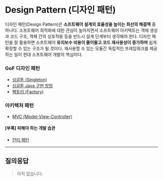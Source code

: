 # Design Pattern (디자인 패턴)

디자인 패턴(Design Pattern)은 **소프트웨어 설계의 효율성을 높이는 최선의 해결책** 중 하나다. 소프트웨어 최적화에 대한 관심이 높아지면서 소프트웨어 아키텍트는 객체 생성과 코드 구조, 객체 간의 상호작용 등을 반드시 설계 단계부터 생각해야 한다. 디자인 패턴을 잘 활용하면 소프트웨어 **유지보수 비용이 줄어들고 코드 재사용성이 증가하며** 쉽게 확장할 수 있는 구조가 될 것이다. 재사용할 수 있는 모듈간 독립적인 프레임워크를 제공하는 일이 현대 소프트웨어 개발의 핵심이다.

### GoF 디자인 패턴
- [싱글톤 (Singleton)](singleton.md)
- [싱글톤 Java 구현 방법](singleton-java.md)
- [팩토리 (Factory)](factory.md)

### 아키텍처 패턴
- [MVC (Model-View-Controller)](mvc-python.md)

#### [부록] 피해야 하는 개발 습관
- [안티 패턴](anti-pattern.md)

---

## 질의응답

> 아직 없습니다.
